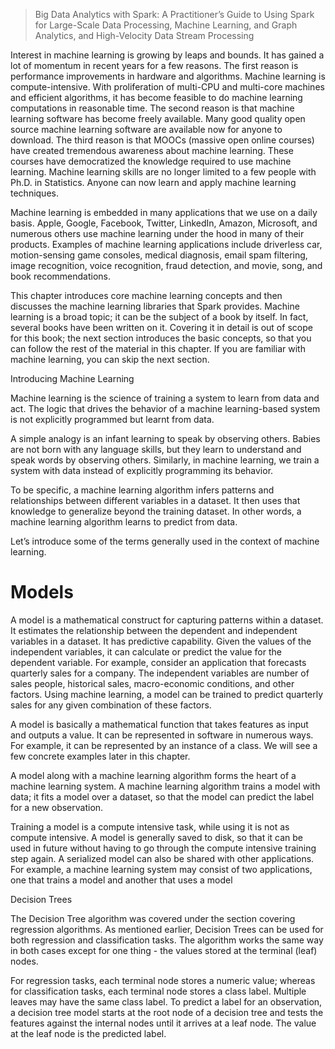 > Big Data Analytics with Spark: A Practitioner’s Guide to Using Spark for Large-Scale Data Processing, Machine Learning, and Graph Analytics, and High-Velocity Data Stream Processing


Interest in machine learning is growing by leaps and bounds. It has gained a lot of momentum in recent years for a few reasons. The first reason is performance improvements in hardware and algorithms. Machine learning is compute-intensive. With proliferation of multi-CPU and multi-core machines and efficient algorithms, it has become feasible to do machine learning computations in reasonable time. The second reason is that machine learning software has become freely available. Many good quality open source machine learning software are available now for anyone to download. The third reason is that MOOCs (massive open online courses) have created tremendous awareness about machine learning. These courses have democratized the knowledge required to use machine learning. Machine learning skills are no longer limited to a few people with Ph.D. in Statistics. Anyone can now learn and apply machine learning techniques.

Machine learning is embedded in many applications that we use on a daily basis. Apple, Google, Facebook, Twitter, LinkedIn, Amazon, Microsoft, and numerous others use machine learning under the hood in many of their products. Examples of machine learning applications include driverless car, motion-sensing game consoles, medical diagnosis, email spam filtering, image recognition, voice recognition, fraud detection, and movie, song, and book recommendations.

This chapter introduces core machine learning concepts and then discusses the machine learning libraries that Spark provides. Machine learning is a broad topic; it can be the subject of a book by itself. In fact, several books have been written on it. Covering it in detail is out of scope for this book; the next section introduces the basic concepts, so that you can follow the rest of the material in this chapter. If you are familiar with machine learning, you can skip the next section.



Introducing Machine Learning

Machine learning is the science of training a system to learn from data and act. The logic that drives the behavior of a machine learning-based system is not explicitly programmed but learnt from data.

A simple analogy is an infant learning to speak by observing others. Babies are not born with any language skills, but they learn to understand and speak words by observing others. Similarly, in machine learning, we train a system with data instead of explicitly programming its behavior.

To be specific, a machine learning algorithm infers patterns and relationships between different variables in a dataset. It then uses that knowledge to generalize beyond the training dataset. In other words, a machine learning algorithm learns to predict from data.

Let’s introduce some of the terms generally used in the context of machine learning.





# Models

A model is a mathematical construct for capturing patterns within a dataset. It estimates the relationship between the dependent and independent variables in a dataset. It has predictive capability. Given the values of the independent variables, it can calculate or predict the value for the dependent variable. For example, consider an application that forecasts quarterly sales for a company. The independent variables are number of sales people, historical sales, macro-economic conditions, and other factors. Using machine learning, a model can be trained to predict quarterly sales for any given combination of these factors.

A model is basically a mathematical function that takes features as input and outputs a value. It can be represented in software in numerous ways. For example, it can be represented by an instance of a class. We will see a few concrete examples later in this chapter.

A model along with a machine learning algorithm forms the heart of a machine learning system. A machine learning algorithm trains a model with data; it fits a model over a dataset, so that the model can predict the label for a new observation.

Training a model is a compute intensive task, while using it is not as compute intensive. A model is generally saved to disk, so that it can be used in future without having to go through the compute intensive training step again. A serialized model can also be shared with other applications. For example, a machine learning system may consist of two applications, one that trains a model and another that uses a model




Decision Trees

The Decision Tree algorithm was covered under the section covering regression algorithms. As mentioned earlier, Decision Trees can be used for both regression and classification tasks. The algorithm works the same way in both cases except for one thing - the values stored at the terminal (leaf) nodes.

For regression tasks, each terminal node stores a numeric value; whereas for classification tasks, each terminal node stores a class label. Multiple leaves may have the same class label. To predict a label for an observation, a decision tree model starts at the root node of a decision tree and tests the features against the internal nodes until it arrives at a leaf node. The value at the leaf node is the predicted label.
